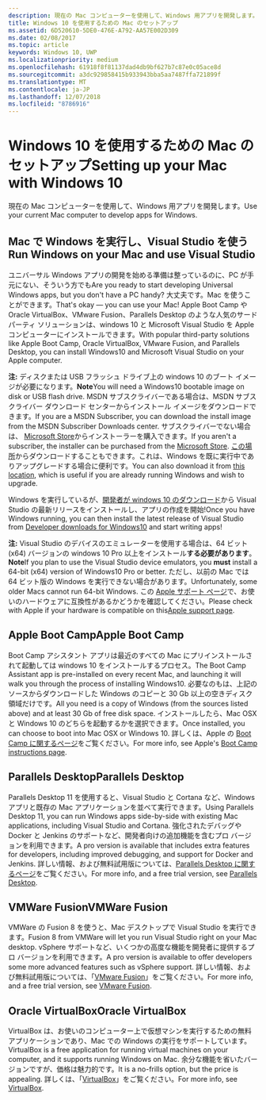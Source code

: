 ```yaml
---
description: 現在の Mac コンピューターを使用して、Windows 用アプリを開発します。
title: Windows 10 を使用するための Mac のセットアップ
ms.assetid: 6D520610-5DE0-476E-A792-AA57E002D309
ms.date: 02/08/2017
ms.topic: article
keywords: Windows 10, UWP
ms.localizationpriority: medium
ms.openlocfilehash: 61918f8f81137dad4db9bf627b7c87e0c05ace8d
ms.sourcegitcommit: a3dc929858415b933943bba5aa7487ffa721899f
ms.translationtype: MT
ms.contentlocale: ja-JP
ms.lasthandoff: 12/07/2018
ms.locfileid: "8786916"
---
```

# <a name="setting-up-your-mac-with-windows-10"></a><span data-ttu-id="685c7-104">Windows 10 を使用するための Mac のセットアップ</span><span class="sxs-lookup"><span data-stu-id="685c7-104">Setting up your Mac with Windows 10</span></span>


<span data-ttu-id="685c7-105">現在の Mac コンピューターを使用して、Windows 用アプリを開発します。</span><span class="sxs-lookup"><span data-stu-id="685c7-105">Use your current Mac computer to develop apps for Windows.</span></span>

## <a name="run-windows-on-your-mac-and-use-visual-studio"></a><span data-ttu-id="685c7-106">Mac で Windows を実行し、Visual Studio を使う</span><span class="sxs-lookup"><span data-stu-id="685c7-106">Run Windows on your Mac and use Visual Studio</span></span>

<span data-ttu-id="685c7-107">ユニバーサル Windows アプリの開発を始める準備は整っているのに、PC が手元にない、そういう方でも</span><span class="sxs-lookup"><span data-stu-id="685c7-107">Are you ready to start developing Universal Windows apps, but you don't have a PC handy?</span></span> <span data-ttu-id="685c7-108">大丈夫です。Mac を使うことができます。</span><span class="sxs-lookup"><span data-stu-id="685c7-108">That's okay — you can use your Mac!</span></span> <span data-ttu-id="685c7-109">Apple Boot Camp や Oracle VirtualBox、VMware Fusion、Parallels Desktop のような人気のサードパーティ ソリューションは、windows 10 と Microsoft Visual Studio を Apple コンピューターにインストールできます。</span><span class="sxs-lookup"><span data-stu-id="685c7-109">With popular third-party solutions like Apple Boot Camp, Oracle VirtualBox, VMware Fusion, and Parallels Desktop, you can install Windows10 and Microsoft Visual Studio on your Apple computer.</span></span>

<span data-ttu-id="685c7-110">**注:** ディスクまたは USB フラッシュ ドライブ上の windows 10 のブート イメージが必要になります。</span><span class="sxs-lookup"><span data-stu-id="685c7-110">**Note**You will need a Windows10 bootable image on disk or USB flash drive.</span></span> <span data-ttu-id="685c7-111">MSDN サブスクライバーである場合は、MSDN サブスクライバー ダウンロード センターからインストール イメージをダウンロードできます。</span><span class="sxs-lookup"><span data-stu-id="685c7-111">If you are a MSDN Subscriber, you can download the install image from the MSDN Subscriber Downloads center.</span></span> <span data-ttu-id="685c7-112">サブスクライバーでない場合は、 [Microsoft Store](http://apps.microsoft.com/windows/app)からインストーラーを購入できます。</span><span class="sxs-lookup"><span data-stu-id="685c7-112">If you aren't a subscriber, the installer can be purchased from the [Microsoft Store](http://apps.microsoft.com/windows/app).</span></span> <span data-ttu-id="685c7-113">[この場所](http://go.microsoft.com/fwlink/?LinkId=623906)からダウンロードすることもできます。これは、Windows を既に実行中でありアップグレードする場合に便利です。</span><span class="sxs-lookup"><span data-stu-id="685c7-113">You can also download it from [this location](http://go.microsoft.com/fwlink/?LinkId=623906), which is useful if you are already running Windows and wish to upgrade.</span></span>

<span data-ttu-id="685c7-114">Windows を実行しているが、[開発者が windows 10 のダウンロード](https://developer.microsoft.com/en-us/windows/downloads)から Visual Studio の最新リリースをインストールし、アプリの作成を開始!</span><span class="sxs-lookup"><span data-stu-id="685c7-114">Once you have Windows running, you can then install the latest release of Visual Studio from [Developer downloads for Windows10](https://developer.microsoft.com/en-us/windows/downloads) and start writing apps!</span></span>

<span data-ttu-id="685c7-115">**注:** Visual Studio のデバイスのエミュレーターを使用する場合は、64 ビット (x64) バージョンの windows 10 Pro 以上をインストール**する必要があります**。</span><span class="sxs-lookup"><span data-stu-id="685c7-115">**Note**If you plan to use the Visual Studio device emulators, you **must** install a 64-bit (x64) version of Windows10 Pro or better.</span></span> <span data-ttu-id="685c7-116">ただし、以前の Mac では 64 ビット版の Windows を実行できない場合があります。</span><span class="sxs-lookup"><span data-stu-id="685c7-116">Unfortunately, some older Macs cannot run 64-bit Windows.</span></span> <span data-ttu-id="685c7-117">この [Apple サポート ページ](http://go.microsoft.com/fwlink/p/?LinkID=397959)で、お使いのハードウェアに互換性があるかどうかを確認してください。</span><span class="sxs-lookup"><span data-stu-id="685c7-117">Please check with Apple if your hardware is compatible on this[Apple support page](http://go.microsoft.com/fwlink/p/?LinkID=397959).</span></span>

## <a name="apple-boot-camp"></a><span data-ttu-id="685c7-118">Apple Boot Camp</span><span class="sxs-lookup"><span data-stu-id="685c7-118">Apple Boot Camp</span></span>

<span data-ttu-id="685c7-119">Boot Camp アシスタント アプリは最近のすべての Mac にプリインストールされて起動しては windows 10 をインストールするプロセス。</span><span class="sxs-lookup"><span data-stu-id="685c7-119">The Boot Camp Assistant app is pre-installed on every recent Mac, and launching it will walk you through the process of installing Windows10.</span></span> <span data-ttu-id="685c7-120">必要なのもは、上記のソースからダウンロードした Windows のコピーと 30 Gb 以上の空きディスク領域だけです。</span><span class="sxs-lookup"><span data-stu-id="685c7-120">All you need is a copy of Windows (from the sources listed above) and at least 30 Gb of free disk space.</span></span> <span data-ttu-id="685c7-121">インストールしたら、Mac OSX と Windows 10 のどちらを起動するかを選択できます。</span><span class="sxs-lookup"><span data-stu-id="685c7-121">Once installed, you can choose to boot into Mac OSX or Windows 10.</span></span> <span data-ttu-id="685c7-122">詳しくは、Apple の [Boot Camp に関するページ](http://go.microsoft.com/fwlink/?LinkId=623912)をご覧ください。</span><span class="sxs-lookup"><span data-stu-id="685c7-122">For more info, see Apple's [Boot Camp instructions page](http://go.microsoft.com/fwlink/?LinkId=623912).</span></span>

## <a name="parallels-desktop"></a><span data-ttu-id="685c7-123">Parallels Desktop</span><span class="sxs-lookup"><span data-stu-id="685c7-123">Parallels Desktop</span></span>

<span data-ttu-id="685c7-124">Parallels Desktop 11 を使用すると、Visual Studio と Cortana など、Windows アプリと既存の Mac アプリケーションを並べて実行できます。</span><span class="sxs-lookup"><span data-stu-id="685c7-124">Using Parallels Desktop 11, you can run Windows apps side-by-side with existing Mac applications, including Visual Studio and Cortana.</span></span> <span data-ttu-id="685c7-125">強化されたデバッグや Docker と Jenkins のサポートなど、開発者向けの追加機能を含むプロ バージョンを利用できます。</span><span class="sxs-lookup"><span data-stu-id="685c7-125">A pro version is available that includes extra features for developers, including improved debugging, and support for Docker and Jenkins.</span></span> <span data-ttu-id="685c7-126">詳しい情報、および無料試用版については、[Parallels Desktop に関するページ](http://go.microsoft.com/fwlink/p/?LinkId=281827)をご覧ください。</span><span class="sxs-lookup"><span data-stu-id="685c7-126">For more info, and a free trial version, see [Parallels Desktop](http://go.microsoft.com/fwlink/p/?LinkId=281827).</span></span>

## <a name="vmware-fusion"></a><span data-ttu-id="685c7-127">VMWare Fusion</span><span class="sxs-lookup"><span data-stu-id="685c7-127">VMWare Fusion</span></span>

<span data-ttu-id="685c7-128">VMWare の Fusion 8 を使うと、Mac デスクトップで Visual Studio を実行できます。</span><span class="sxs-lookup"><span data-stu-id="685c7-128">Fusion 8 from VMWare will let you run Visual Studio right on your Mac desktop.</span></span> <span data-ttu-id="685c7-129">vSphere サポートなど、いくつかの高度な機能を開発者に提供するプロ バージョンを利用できます。</span><span class="sxs-lookup"><span data-stu-id="685c7-129">A pro version is available to offer developers some more advanced features such as vSphere support.</span></span> <span data-ttu-id="685c7-130">詳しい情報、および無料試用版については、「[VMware Fusion](http://go.microsoft.com/fwlink/p/?LinkId=281826)」をご覧ください。</span><span class="sxs-lookup"><span data-stu-id="685c7-130">For more info, and a free trial version, see [VMware Fusion](http://go.microsoft.com/fwlink/p/?LinkId=281826).</span></span>

## <a name="oracle-virtualbox"></a><span data-ttu-id="685c7-131">Oracle VirtualBox</span><span class="sxs-lookup"><span data-stu-id="685c7-131">Oracle VirtualBox</span></span>

<span data-ttu-id="685c7-132">VirtualBox は、お使いのコンピューター上で仮想マシンを実行するための無料アプリケーションであり、Mac での Windows の実行をサポートしています。</span><span class="sxs-lookup"><span data-stu-id="685c7-132">VirtualBox is a free application for running virtual machines on your computer, and it supports running Windows on Mac.</span></span> <span data-ttu-id="685c7-133">余分な機能を省いたバージョンですが、価格は魅力的です。</span><span class="sxs-lookup"><span data-stu-id="685c7-133">It is a no-frills option, but the price is appealing.</span></span> <span data-ttu-id="685c7-134">詳しくは、「[VirtualBox](http://go.microsoft.com/fwlink/p/?LinkId=280599)」をご覧ください。</span><span class="sxs-lookup"><span data-stu-id="685c7-134">For more info, see [VirtualBox](http://go.microsoft.com/fwlink/p/?LinkId=280599).</span></span>

